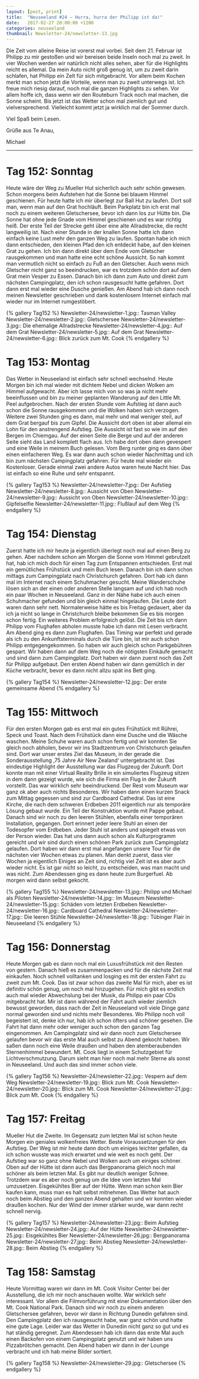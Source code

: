 ```yaml
---
layout: [post, print]
title:  "Neuseeland #24 – Hurra, hurra der Philipp ist da!"
date:   2017-02-27 20:00:00 +1200
categories: neuseeland
thumbnail: Newsletter-24/newsletter-13.jpg
---
```


Die Zeit vom alleine Reise ist vorerst mal vorbei. Seit dem 21. Februar ist Philipp zu mir gestoßen und wir bereisen beide Inseln noch mal zu zweit. In vier Wochen werden wir natürlich nicht alles sehen, aber für die Highlights reicht es allemal. Da mein Auto nicht groß genug ist, um zu zweit darin schlafen, hat Philipp ein Zelt für sich mitgebracht. Vor allem beim Kochen merkt man schon jetzt die Vorteile, wenn man zu zweit unterwegs ist. Ich freue mich riesig darauf, noch mal die ganzen Highlights zu sehen. Vor allem hoffe ich, dass wenn wir den Routeburn Track noch mal machen, die Sonne scheint. Bis jetzt ist das Wetter schon mal ziemlich gut und vielversprechend. Vielleicht kommt jetzt ja wirklich mal der Sommer durch.


Viel Spaß beim Lesen.


Grüße aus Te Anau,

Michael

___


Tag 152: Sonntag
================

Heute wäre der Weg zu Mueller Hut sicherlich auch sehr schön gewesen. Schon morgens beim Aufstehen hat die Sonne bei blauem Himmel geschienen. Für heute hatte ich mir überlegt zur Ball Hut zu laufen. Dort soll man, wenn man auf den Grat hochläuft. Beim Parkplatz bin ich erst mal noch zu einem weiteren Gletschersee, bevor ich dann los zur Hütte bin. Die Sonne hat ohne jede Gnade vom Himmel geschienen und es war richtig heiß. Der erste Teil der Strecke geht über eine alte Allradstrecke, die recht langweilig ist. Nach einer Stunde in der knallen Sonne hatte ich dann einfach keine Lust mehr den ganzen Weg zu laufen. Spontan habe ich mich dann entschieden, den kleinen Pfad den ich entdeckt habe, auf den kleinen Grat zu gehen. Ich bin dann direkt über dem Ende vom Gletscher rausgekommen und man hatte eine echt schöne Aussicht. So nah kommt man vermutlich nicht so einfach zu Fuß an den Gletscher. Auch wenn mich Gletscher nicht ganz so beeindrucken, war es trotzdem schön dort auf dem Grat mein Vesper zu Essen. Danach bin ich dann zum Auto und direkt zum nächsten Campingplatz, den ich schon rausgesucht hatte gefahren. Dort dann erst mal wieder eine Dusche genießen. Am Abend hab ich dann noch meinen Newsletter geschrieben und dank kostenlosem Internet einfach mal wieder nur im Internet rumgestöbert.

{% gallery Tag152 %}
Newsletter-24/newsletter-1.jpg:: Tasman Valley
Newsletter-24/newsletter-2.jpg:: Gletschersee
Newsletter-24/newsletter-3.jpg:: Die ehemalige Allradstrecke
Newsletter-24/newsletter-4.jpg:: Auf dem Grat
Newsletter-24/newsletter-5.jpg:: Auf dem Grat
Newsletter-24/newsletter-6.jpg:: Blick zurück zum Mt. Cook
{% endgallery %}


Tag 153: Montag
===============

Das Wetter in Neuseeland ist einfach sehr schnell wechselnd. Heute Morgen bin ich mal wieder mit dichtem Nebel und dicken Wolken am Himmel aufgewacht. Aber ich lasse mich von so was ja nicht mehr beeinflussen und bin zu meiner geplanten Wanderung auf den Little Mt. Peel aufgebrochen. Nach der ersten Stunde vom Aufstieg ist dann auch schon die Sonne rausgekommen und die Wolken haben sich verzogen. Weitere zwei Stunden ging es dann, mal mehr und mal weniger steil, auf dem Grat bergauf bis zum Gipfel. Die Aussicht dort oben ist aber allemal ein Lohn für den anstrengend Aufstieg. Die Aussicht ist fast so wie im auf den Bergen im Chiemgau. Auf der einen Seite die Berge und auf der anderen Seite sieht das Land komplett flach aus. Ich habe dort oben dann gevespert und eine Weile in meinem Buch gelesen. Vom Berg runter ging es dann über einen einfacheren Weg. Es war dann auch schon wieder Nachmittag und ich bin zum nächsten Campingplatz gefahren. Für heute mal wieder ein Kostenloser. Gerade einmal zwei andere Autos waren heute Nacht hier. Das ist einfach so eine Ruhe und sehr entspannt.

{% gallery Tag153 %}
Newsletter-24/newsletter-7.jpg:: Der Aufstieg
Newsletter-24/newsletter-8.jpg:: Aussicht von Oben
Newsletter-24/newsletter-9.jpg:: Aussicht von Oben
Newsletter-24/newsletter-10.jpg:: Gipfelselfie
Newsletter-24/newsletter-11.jpg:: Flußlauf auf dem Weg
{% endgallery %}


Tag 154: Dienstag
=================

Zuerst hatte ich mir heute ja eigentlich überlegt noch mal auf einen Berg zu gehen. Aber nachdem schon am Morgen die Sonne vom Himmel gebrutzelt hat, hab ich mich doch für einen Tag zum Entspannen entschieden. Erst mal ein gemütliches Frühstück und mein Buch lesen. Danach bin ich dann schon mittags zum Campingplatz nach Christchurch gefahren. Dort hab ich dann mal im Internet nach einem Schuhmacher gesucht. Meine Wanderschuhe lösen sich an der einen oder anderen Stelle langsam auf und ich hab noch ein paar Wochen in Neuseeland. Ganz in der Nähe habe ich auch einen Schuhmacher gefunden und bin gleich einmal hingelaufen. Die Leute dort waren dann sehr nett. Normalerweise hätte es bis Freitag gedauert, aber da ich ja nicht so lange in Christchurch bleibe bekommen Sie es bis morgen schon fertig. Ein weiteres Problem erfolgreich gelöst. Die Zeit bis ich dann Philipp vom Flughafen abholen musste habe ich dann mit Lesen verbracht. Am Abend ging es dann zum Flughafen. Das Timing war perfekt und gerade als ich zu den Ankunftsterminals durch die Türe bin, ist mir auch schon Philipp entgegengekommen. So haben wir auch gleich schon Parkgebühren gespart. Wir haben dann auf dem Weg noch die nötigsten Einkäufe gemacht und sind dann zum Campingplatz. Dort haben wir dann zuerst noch das Zelt für Philipp aufgebaut. Den ersten Abend haben wir dann gemütlich in der Küche verbracht, bevor es dann nicht allzu spät ins Bett ging. 

{% gallery Tag154 %}
Newsletter-24/newsletter-12.jpg:: Der erste gemeinsame Abend
{% endgallery %}


Tag 155: Mittwoch
=================

Für den ersten Morgen gab es erst mal ein gutes Frühstück mit Rührei, Speck und Toast. Nach dem Frühstück dann eine Dusche und die Wäsche waschen. Meine Schuhe waren auch schon fertig und wir konnten Sie gleich noch abholen, bevor wir ins Stadtzentrum von Christchurch gelaufen sind. Dort war unser erstes Ziel das Museum, in der gerade die Sonderausstellung ‚75 Jahre Air New Zealand‘ untergebracht ist. Das eindeutige Highlight der Ausstellung war das Flugzeug der Zukunft. Dort konnte man mit einer Virtual Reality Brille in ein simuliertes Flugzeug sitzen in dem dann gezeigt wurde, wie sich die Firma ein Flug in der Zukunft vorstellt. Das war wirklich sehr beeindruckend. Der Rest vom Museum war ganz ok aber auch nichts Besonderes. Wir haben dann einen kurzen Snack zum Mittag gegessen und sind zur Cardboard Cathedral. Das ist eine Kirche, die nach dem schweren Erdbeben 2011 eigentlich nur als temporäre Lösung gebaut wurde. Ein Teil der Konstruktion wurde mit Pappe gebaut. Danach sind wir noch zu den leeren Stühlen, ebenfalls einer temporären Installation, gegangen. Dort erinnert jeder leere Stuhl an einen der Todesopfer vom Erdbeben. Jeder Stuhl ist anders und spiegelt etwas von der Person wieder. Das hat uns dann auch schon als Kulturprogramm gereicht und wir sind durch einen schönen Park zurück zum Campingplatz gelaufen. Dort haben wir dann erst mal angefangen unsere Tour für die nächsten vier Wochen etwas zu planen. Man denkt zuerst, dass vier Wochen ja eigentlich Einiges an Zeit sind, richtig viel Zeit ist es aber auch wieder nicht. Es ist gar nicht so leicht, zu entscheiden, was man macht und was nicht. Zum Abendessen ging es dann heute zum Burgerfuel. Ab morgen wird dann selbst gekocht.

{% gallery Tag155 %}
Newsletter-24/newsletter-13.jpg:: Philipp und Michael als Piloten
Newsletter-24/newsletter-14.jpg:: Im Museum
Newsletter-24/newsletter-15.jpg:: Schäden vom letzten Erdbeben
Newsletter-24/newsletter-16.jpg:: Cardboard Cathedral
Newsletter-24/newsletter-17.jpg:: Die leeren Stühle
Newsletter-24/newsletter-18.jpg:: Tübinger Flair in Neuseeland
{% endgallery %}


Tag 156: Donnerstag 
===================

Heute Morgen gab es dann noch mal ein Luxusfrühstück mit den Resten von gestern. Danach hieß es zusammenpacken und für die nächste Zeit mal einkaufen. Noch schnell volltanken und losging es mit der ersten Fahrt zu zweit zum Mt. Cook. Das ist zwar schon das zweite Mal für mich, aber es ist definitiv schön genug, um noch mal hinzugehen. Für mich gibt es endlich auch mal wieder Abwechslung bei der Musik, da Philipp ein paar CDs mitgebracht hat. Mir ist dann während der Fahrt auch wieder ziemlich bewusst geworden, dass nach der Zeit in Neuseeland voll viele Dinge ganz normal geworden sind und nichts mehr Besonderes. Wo Philipp noch voll begeistert ist, denke ich nur, hab ich schon öfters und schöner gesehen. Die Fahrt hat dann mehr oder weniger auch schon den ganzen Tag eingenommen. Am Campingplatz sind wir dann noch zum Gletschersee gelaufen bevor wir das erste Mal auch selbst zu Abend gekocht haben. Wir saßen dann noch eine Weile draußen und haben den atemberaubenden Sternenhimmel bewundert. Mt. Cook liegt in einem Schutzgebiet für Lichtverschmutzung. Darum sieht man hier noch mal mehr Sterne als sonst in Neuseeland. Und auch das sind immer schon viele.

{% gallery Tag156 %}
Newsletter-24/newsletter-22.jpg:: Vespern auf dem Weg
Newsletter-24/newsletter-19.jpg:: Blick zum Mt. Cook
Newsletter-24/newsletter-20.jpg:: Blick zum Mt. Cook
Newsletter-24/newsletter-21.jpg:: Blick zum Mt. Cook
{% endgallery %}


Tag 157: Freitag
================

Mueller Hut die Zweite. Im Gegensatz zum letzten Mal ist schon heute Morgen ein geniales wolkenfreies Wetter. Beste Voraussetzungen für den Aufstieg. Der Weg ist mir heute dann doch um einiges leichter gefallen, da ich schon wusste was mich erwartet und wie weit es noch geht. Der Aufstieg war so ganz ohne Nebel und Wolken auch um einiges schöner. Oben auf der Hütte ist dann auch das Bergpanorama gleich noch mal schöner als beim letzten Mal. Es gibt nur deutlich weniger Schnee. Trotzdem war es aber noch genug um die Idee vom letzten Mal umzusetzen. Eisgekühltes Bier auf der Hütte. Wenn man schon kein Bier kaufen kann, muss man es halt selbst mitnehmen. Das Wetter hat auch noch beim Abstieg und den ganzen Abend gehalten und wir konnten wieder draußen kochen. Nur der Wind der immer stärker wurde, war dann recht schnell nervig.

{% gallery Tag157 %}
Newsletter-24/newsletter-23.jpg:: Beim Aufstieg
Newsletter-24/newsletter-24.jpg:: Auf der Hütte
Newsletter-24/newsletter-25.jpg:: Eisgekühltes Bier
Newsletter-24/newsletter-26.jpg:: Bergpanorama
Newsletter-24/newsletter-27.jpg:: Beim Abstieg
Newsletter-24/newsletter-28.jpg:: Beim Abstieg
{% endgallery %}


Tag 158: Samstag
================

Heute Vormittag waren wir dann im Mt. Cook Visitor Center bei der Ausstellung, die ich mir noch anschauen wollte. War wirklich sehr interessant. Vor allem die Filmvorführung mit einer Dokumentation über den Mt. Cook National Park. Danach sind wir noch zu einem anderen Gletschersee gefahren, bevor wir dann in Richtung Dunedin gefahren sind. Den Campingplatz den ich rausgesucht habe, war ganz schön und hatte eine gute Lage. Leider war das Wetter in Dunedin nicht ganz so gut und es hat ständig geregnet. Zum Abendessen hab ich dann das erste Mal auch einen Backofen von einem Campingplatz genutzt und wir haben uns Pizzabrötchen gemacht. Den Abend haben wir dann in der Lounge verbracht und ich hab meine Bilder sortiert.

{% gallery Tag158 %}
Newsletter-24/newsletter-29.jpg:: Gletschersee
{% endgallery %}